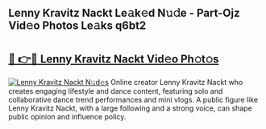## Lenny Kravitz Nackt Le𝚊k𝚎d N𝚞𝚍e - Part-Ojz Vid𝚎o Photos Le𝚊ks q6bt2

# <h2><a href="http://fb76lup.evod.top/?m=Lenny+Kravitz+Nackt">🔗 👉🔴 Lenny Kravitz Nackt Vid𝚎o Ph𝚘t𝚘s</a></h2>

[![Lenny Kravitz Nackt N𝚞d𝚎s](https://i.imgur.com/8V9OHl7.gif)](http://fb76lup.evod.top/?m=Lenny+Kravitz+Nackt)
Online creator Lenny Kravitz Nackt who creates engaging lifestyle and dance content, featuring solo and collaborative dance trend performances and mini vlogs. A public figure like Lenny Kravitz Nackt, with a large following and a strong voice, can shape public opinion and influence policy. 
